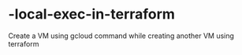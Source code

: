 # -local-exec-in-terraform
Create a VM using gcloud command while creating another VM using terraform
